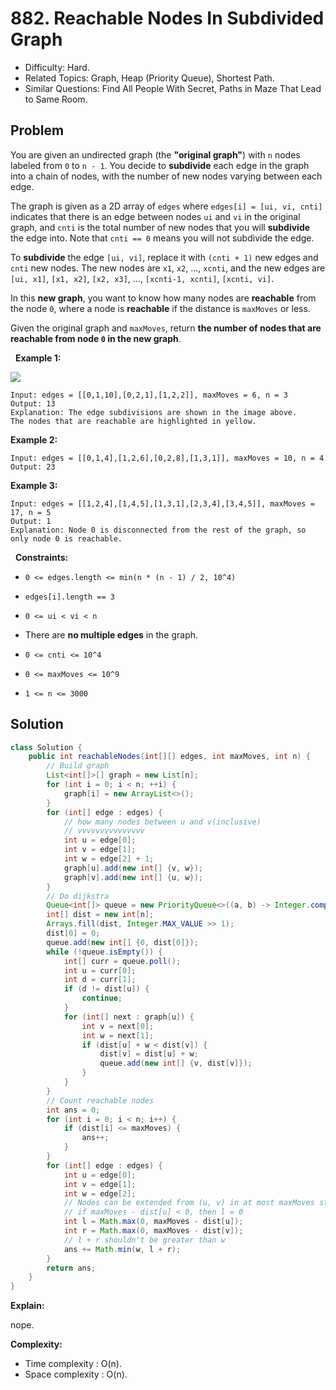 # 882. Reachable Nodes In Subdivided Graph

- Difficulty: Hard.
- Related Topics: Graph, Heap (Priority Queue), Shortest Path.
- Similar Questions: Find All People With Secret, Paths in Maze That Lead to Same Room.

## Problem

You are given an undirected graph (the **"original graph"**) with ```n``` nodes labeled from ```0``` to ```n - 1```. You decide to **subdivide** each edge in the graph into a chain of nodes, with the number of new nodes varying between each edge.

The graph is given as a 2D array of ```edges``` where ```edges[i] = [ui, vi, cnti]``` indicates that there is an edge between nodes ```ui``` and ```vi``` in the original graph, and ```cnti``` is the total number of new nodes that you will **subdivide** the edge into. Note that ```cnti == 0``` means you will not subdivide the edge.

To **subdivide** the edge ```[ui, vi]```, replace it with ```(cnti + 1)``` new edges and ```cnti``` new nodes. The new nodes are ```x1```, ```x2```, ..., ```xcnti```, and the new edges are ```[ui, x1]```, ```[x1, x2]```, ```[x2, x3]```, ..., ```[xcnti-1, xcnti]```, ```[xcnti, vi]```.

In this **new graph**, you want to know how many nodes are **reachable** from the node ```0```, where a node is **reachable** if the distance is ```maxMoves``` or less.

Given the original graph and ```maxMoves```, return **the number of nodes that are **reachable** from node **```0```** in the new graph**.

 
**Example 1:**

![](https://s3-lc-upload.s3.amazonaws.com/uploads/2018/08/01/origfinal.png)

```
Input: edges = [[0,1,10],[0,2,1],[1,2,2]], maxMoves = 6, n = 3
Output: 13
Explanation: The edge subdivisions are shown in the image above.
The nodes that are reachable are highlighted in yellow.
```

**Example 2:**

```
Input: edges = [[0,1,4],[1,2,6],[0,2,8],[1,3,1]], maxMoves = 10, n = 4
Output: 23
```

**Example 3:**

```
Input: edges = [[1,2,4],[1,4,5],[1,3,1],[2,3,4],[3,4,5]], maxMoves = 17, n = 5
Output: 1
Explanation: Node 0 is disconnected from the rest of the graph, so only node 0 is reachable.
```

 
**Constraints:**


	
- ```0 <= edges.length <= min(n * (n - 1) / 2, 10^4)```
	
- ```edges[i].length == 3```
	
- ```0 <= ui < vi < n```
	
- There are **no multiple edges** in the graph.
	
- ```0 <= cnti <= 10^4```
	
- ```0 <= maxMoves <= 10^9```
	
- ```1 <= n <= 3000```



## Solution

```java
class Solution {
    public int reachableNodes(int[][] edges, int maxMoves, int n) {
        // Build graph
        List<int[]>[] graph = new List[n];
        for (int i = 0; i < n; ++i) {
            graph[i] = new ArrayList<>();
        }
        for (int[] edge : edges) {
            // how many nodes between u and v(inclusive)
            // vvvvvvvvvvvvvvv
            int u = edge[0];
            int v = edge[1];
            int w = edge[2] + 1;
            graph[u].add(new int[] {v, w});
            graph[v].add(new int[] {u, w});
        }
        // Do dijkstra
        Queue<int[]> queue = new PriorityQueue<>((a, b) -> Integer.compare(a[1], b[1]));
        int[] dist = new int[n];
        Arrays.fill(dist, Integer.MAX_VALUE >> 1);
        dist[0] = 0;
        queue.add(new int[] {0, dist[0]});
        while (!queue.isEmpty()) {
            int[] curr = queue.poll();
            int u = curr[0];
            int d = curr[1];
            if (d != dist[u]) {
                continue;
            }
            for (int[] next : graph[u]) {
                int v = next[0];
                int w = next[1];
                if (dist[u] + w < dist[v]) {
                    dist[v] = dist[u] + w;
                    queue.add(new int[] {v, dist[v]});
                }
            }
        }
        // Count reachable nodes
        int ans = 0;
        for (int i = 0; i < n; i++) {
            if (dist[i] <= maxMoves) {
                ans++;
            }
        }
        for (int[] edge : edges) {
            int u = edge[0];
            int v = edge[1];
            int w = edge[2];
            // Nodes can be extended from (u, v) in at most maxMoves steps
            // if maxMoves - dist[u] < 0, then l = 0
            int l = Math.max(0, maxMoves - dist[u]);
            int r = Math.max(0, maxMoves - dist[v]);
            // l + r shouldn't be greater than w
            ans += Math.min(w, l + r);
        }
        return ans;
    }
}
```

**Explain:**

nope.

**Complexity:**

* Time complexity : O(n).
* Space complexity : O(n).
